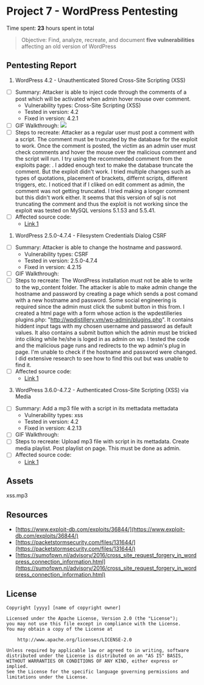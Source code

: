 # Project 7 - WordPress Pentesting

Time spent: **23** hours spent in total

> Objective: Find, analyze, recreate, and document **five vulnerabilities** affecting an old version of WordPress

## Pentesting Report

1. WordPress 4.2 - Unauthenticated Stored Cross-Site Scripting (XSS)
  - [ ] Summary: Attacker is able to inject code through the comments of a post which will be activated when admin hover mouse over comment.
    - Vulnerability types: Cross-Site Scripting (XSS)
    - Tested in version: 4.2
    - Fixed in version: 4.2.1
  - [ ] GIF Walkthrough: ![](https://i.imgur.com/GjoJS3H.gifv) 
  - [ ] Steps to recreate: Attacker as a regular user must post a comment with a script. The comment must be truncated by the database for the exploit to work. Once the comment is posted, the victim as an admin user must check comments and hover the mouse over the malicious comment and the script will run. I try using the recommended comment from the exploits page: <a title='x onmouseover=alert(unescape(/hello%20world/.source)) style=position:absolute;left:0;top:0;width:5000px;height:5000px  AAAAAAAAAAAA...[64 kb]..AAA'></a>. I added enough text to make the database truncate the comment. But the exploit didn't work. I tried multiple changes such as types of quotations, placement of brackets, differnt scripts, different triggers, etc. I noticed that if I cliked on edit comment as admin, the comment was not getting truncated. I tried making a longer comment but this didn't work either. It seems that this version of sql is not truncating the comment and thus the exploit is not working since the exploit was tested on MySQL versions 5.1.53 and 5.5.41.
  - [ ] Affected source code:
    - [Link 1](https://core.trac.wordpress.org/browser/trunk/src/wp-admin/comment.php)


1. WordPress 2.5.0-4.7.4 - Filesystem Credentials Dialog CSRF
  - [ ] Summary: Attacker is able to change the hostname and password.
    - Vulnerability types: CSRF
    - Tested in version: 2.5.0-4.7.4
    - Fixed in version: 4.2.15
  - [ ] GIF Walkthrough: 
  - [ ] Steps to recreate: The WordPress installation must not be able to write to the wp_content folder. The attacker is able to make admin change the hostname and password by creating a page which sends a post comand with a new hostname and password. Some social engineering is required since the admin must click the submit button in this from. I created a html page with a form whose action is the wpdestilleries plugins.php: "http://wpdistillery.vm/wp-admin/plugins.php". It contains hiddent input tags with my chosen username and password as default values. It also contains a submit button which the admin must be tricked into cliking while he/she is loged in as admin on wp. I tested the code and the malicious page runs and redirects to the wp admin's plug in page. I'm unable to check if the hostname and password were changed. I did extensive research to see how to find this out but was unable to find it.
  - [ ] Affected source code:
    - [Link 1](https://core.trac.wordpress.org/browser/tags/version/src/source_file.php)
3. WordPress 3.6.0-4.7.2 - Authenticated Cross-Site Scripting (XSS) via Media
  - [ ] Summary: Add a mp3 file with a script in its mettadata mettadata 
    - Vulnerability types: xss
    - Tested in version: 4.2
    - Fixed in version: 4.2.13
  - [ ] GIF Walkthrough: 
  - [ ] Steps to recreate: Upload mp3 file with script in its mettadata. Create media playlist. Post playlist on page. This must be done as admin.
  - [ ] Affected source code:
    - [Link 1](https://core.trac.wordpress.org/browser/tags/version/src/source_file.php)

## Assets

xss.mp3

## Resources

- [https://www.exploit-db.com/exploits/36844/](https://www.exploit-db.com/exploits/36844/)
- [https://packetstormsecurity.com/files/131644/](https://packetstormsecurity.com/files/131644/)
- [https://sumofpwn.nl/advisory/2016/cross_site_request_forgery_in_wordpress_connection_information.html](https://sumofpwn.nl/advisory/2016/cross_site_request_forgery_in_wordpress_connection_information.html)



## License

    Copyright [yyyy] [name of copyright owner]

    Licensed under the Apache License, Version 2.0 (the "License");
    you may not use this file except in compliance with the License.
    You may obtain a copy of the License at

        http://www.apache.org/licenses/LICENSE-2.0

    Unless required by applicable law or agreed to in writing, software
    distributed under the License is distributed on an "AS IS" BASIS,
    WITHOUT WARRANTIES OR CONDITIONS OF ANY KIND, either express or implied.
    See the License for the specific language governing permissions and
    limitations under the License.
